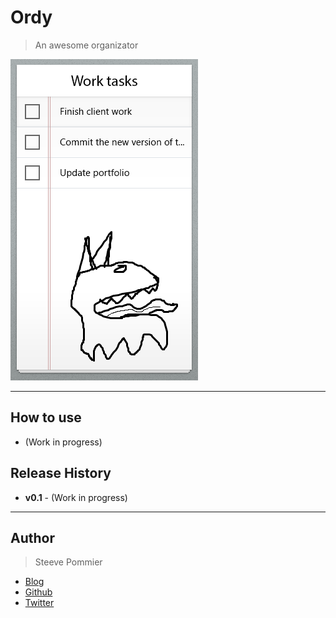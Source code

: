 Ordy
====
> An awesome organizator

![Work in progress](Assets/DEMO_WIP.png "Demo ordy (Work in progress)")

----

## How to use

* (Work in progress)

## Release History

 * **v0.1** - (Work in progress)

----

## Author
> Steeve Pommier

* [Blog](http://www.mncorp.net)
* [Github](https://github.com/CostardRouge)
* [Twitter](https://twitter.com/LeBlousonRouge)
